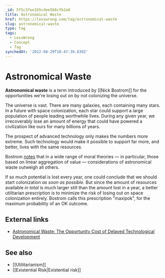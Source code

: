 ```yaml
---
_id: 5f5c37ee1b5cdee568cfb2a8
title: Astronomical Waste
href: https://lesswrong.com/tag/astronomical-waste
slug: astronomical-waste
type: tag
tags:
  - LessWrong
  - Concept
  - Tag
synchedAt: '2022-08-29T10:47:39.830Z'
---
```

# Astronomical Waste

**Astronomical waste** is a term introduced by [[Nick Bostrom]] for the opportunities we're losing out on by not colonizing the universe.

The universe is vast. There are many galaxies, each containing many stars. In a future with space colonization, each star could support a large population of people leading worthwhile lives. During any given year, we irrecoverably lose an amount of energy that could have powered a civilization like ours for many billions of years.

The prospect of advanced technology only makes the numbers more extreme. Such technology would make it possible to support far more, and better, lives with the same resources.

Bostrom [notes](http://www.nickbostrom.com/astronomical/waste.html) that in a wide range of moral theories — in particular, those based on linear aggregation of value — considerations of astronomical waste outweigh all others.

If so much potential is lost every year, one could conclude that we should start colonization *as soon as possible*. But since the amount of resources available *in total* is much larger still than the amount lost in a year, a better utilitarian prescription is to minimize the risk of losing out on space colonization entirely. Bostrom calls this prescription "maxipok", for the maximum probability of an OK outcome.

## External links

- [Astronomical Waste: The Opportunity Cost of Delayed Technological Development](http://www.nickbostrom.com/astronomical/waste.html)

## See also

- [[Utilitarianism]]
- [[Existential Risk|Existential risk]]